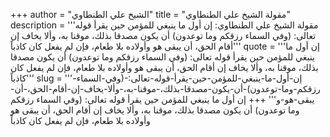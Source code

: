 +++
author = "الشيخ علي الطنطاوي"
title = "مقولة الشيخ علي الطنطاوي"
description = '''مقولة الشيخ علي الطنطاوي: إن أول ما ينبغي للمؤمن حين يقرأ قوله تعالى: (وفي السماء رزقكم وما توعدون) أن يكون مصدقا بذلك، موقنا به، وألا يخاف إن أقام الحق، أن يبقى هو وأولاده بلا طعام، فإن لم يفعل كان كاذباً'''
quote = '''إن أول ما ينبغي للمؤمن حين يقرأ قوله تعالى: (وفي السماء رزقكم وما توعدون) أن يكون مصدقا بذلك، موقنا به، وألا يخاف إن أقام الحق، أن يبقى هو وأولاده بلا طعام، فإن لم يفعل كان كاذباً'''
slug = '''إن-أول-ما-ينبغي-للمؤمن-حين-يقرأ-قوله-تعالى:-(وفي-السماء-رزقكم-وما-توعدون)-أن-يكون-مصدقا-بذلك،-موقنا-به،-وألا-يخاف-إن-أقام-الحق،-أن-يبقى-هو-و'''
+++
إن أول ما ينبغي للمؤمن حين يقرأ قوله تعالى: (وفي السماء رزقكم وما توعدون) أن يكون مصدقا بذلك، موقنا به، وألا يخاف إن أقام الحق، أن يبقى هو وأولاده بلا طعام، فإن لم يفعل كان كاذباً
